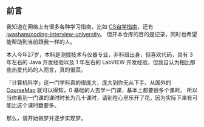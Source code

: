 ## 前言

我知道在网络上有很多各种学习指南，比如 [CS自学指南](https://csdiy.wiki/)，还有 [jwasham/coding-interview-university](https://github.com/jwasham/coding-interview-university)。
但开本仓库的目的是记录，同时也希望能帮助到当前跟我一样的人。

本人今年27岁，本科是测控技术与仪器专业，非科班出身，但喜欢代码，具有 3 年左右的 Java 开发经验以及 1 年左右的 LabVIEW 开发经验，但我自认为相比那些热爱代码的人而言，真的很菜。

「计算机科学」这一门学科真的很庞大，庞大到你无从下手。从国外的 [CourseMap](https://hkn.eecs.berkeley.edu/courseguides) 就可以得知，0 基础的人去学一门课，基本上都要很多个课时。
所以当你看到一门课的课时时长为几十课时，请别在心里乐开了花，因为实际下来有可能比这个课时数要多。

那么，请开始做梦并逐步实现梦。
